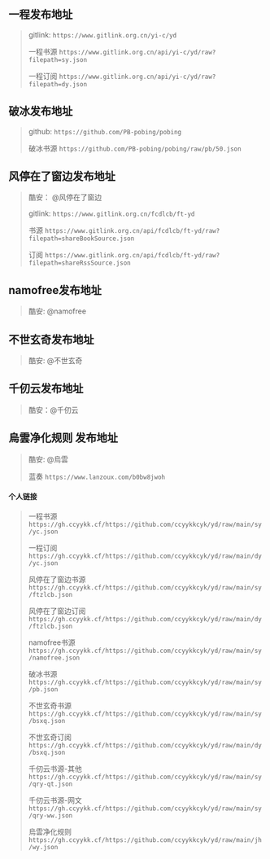 ## 一程发布地址

> gitlink: `https://www.gitlink.org.cn/yi-c/yd`
>
> 一程书源 `https://www.gitlink.org.cn/api/yi-c/yd/raw?filepath=sy.json`
>
> 一程订阅 `https://www.gitlink.org.cn/api/yi-c/yd/raw?filepath=dy.json`

## 破冰发布地址

> github: `https://github.com/PB-pobing/pobing`
>
> 破冰书源 `https://github.com/PB-pobing/pobing/raw/pb/50.json`

## 风停在了窗边发布地址

> 酷安： @风停在了窗边
>
> gitlink: `https://www.gitlink.org.cn/fcdlcb/ft-yd`
>
> 书源 `https://www.gitlink.org.cn/api/fcdlcb/ft-yd/raw?filepath=shareBookSource.json`
>
> 订阅 `https://www.gitlink.org.cn/api/fcdlcb/ft-yd/raw?filepath=shareRssSource.json`

## namofree发布地址

> 酷安: @namofree

## 不世玄奇发布地址

> 酷安: @不世玄奇

## 千仞云发布地址

> 酷安：@千仞云

## 烏雲净化规则 发布地址

> 酷安: @烏雲
>
> 蓝奏 `https://www.lanzoux.com/b0bw8jwoh`



#### 个人链接

> 一程书源 `https://gh.ccyykk.cf/https://github.com/ccyykkcyk/yd/raw/main/sy/yc.json`
>
> 一程订阅 `https://gh.ccyykk.cf/https://github.com/ccyykkcyk/yd/raw/main/dy/yc.json`
>
> 风停在了窗边书源 `https://gh.ccyykk.cf/https://github.com/ccyykkcyk/yd/raw/main/sy/ftzlcb.json`
>
> 风停在了窗边订阅 `https://gh.ccyykk.cf/https://github.com/ccyykkcyk/yd/raw/main/dy/ftzlcb.json`
>
> namofree书源 `https://gh.ccyykk.cf/https://github.com/ccyykkcyk/yd/raw/main/sy/namofree.json`
>
> 破冰书源 `https://gh.ccyykk.cf/https://github.com/ccyykkcyk/yd/raw/main/sy/pb.json`
>
> 不世玄奇书源 `https://gh.ccyykk.cf/https://github.com/ccyykkcyk/yd/raw/main/sy/bsxq.json`
>
> 不世玄奇订阅 `https://gh.ccyykk.cf/https://github.com/ccyykkcyk/yd/raw/main/dy/bsxq.json`
>
> 千仞云书源-其他 `https://gh.ccyykk.cf/https://github.com/ccyykkcyk/yd/raw/main/sy/qry-qt.json`
>
> 千仞云书源-网文 `https://gh.ccyykk.cf/https://github.com/ccyykkcyk/yd/raw/main/sy/qry-ww.json`
>
> 烏雲净化规则 `https://gh.ccyykk.cf/https://github.com/ccyykkcyk/yd/raw/main/jh/wy.json`


